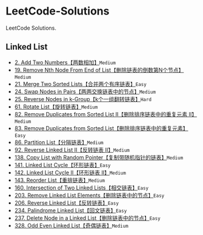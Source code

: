 # LeetCode-Solutions

LeetCode Solutions.

## Linked List

- [2. Add Two Numbers【两数相加】](Linked%20List/2.md)`Medium`
- [19. Remove Nth Node From End of List【删除链表的倒数第N个节点】](Linked%20List/19.md)`Medium`
- [21. Merge Two Sorted Lists【合并两个有序链表】](Linked%20List/21.md)`Easy`
- [24. Swap Nodes in Pairs【两两交换链表中的节点】](Linked%20List/24.md)`Medium`
- [25. Reverse Nodes in k-Group【k个一组翻转链表】](Linked%20List/25.md)`Hard`
- [61. Rotate List【旋转链表】](Linked%20List/61.md)`Medium`
- [82. Remove Duplicates from Sorted List II【删除排序链表中的重复元素 II】](Linked%20List/82.md)`Medium`
- [83. Remove Duplicates from Sorted List【删除排序链表中的重复元素】](Linked%20List/83.md)`Easy`
- [86. Partition List【分隔链表】](Linked%20List/86.md)`Medium`
- [92. Reverse Linked List II【反转链表 II】](Linked%20List/92.md)`Medium`
- [138. Copy List with Random Pointer【复制带随机指针的链表】](Linked%20List/138.md)`Medium`
- [141. Linked List Cycle【环形链表】](Linked%20List/141.md)`Easy`
- [142. Linked List Cycle II【环形链表 II】](Linked%20List/142.md)`Medium`
- [143. Reorder List【重排链表】](Linked%20List/143.md)`Medium`
- [160. Intersection of Two Linked Lists【相交链表】](Linked%20List/160.md)`Easy`
- [203. Remove Linked List Elements【删除链表中的节点】](Linked%20List/203.md)`Easy`
- [206. Reverse Linked List【反转链表】](Linked%20List/206.md)`Easy`
- [234. Palindrome Linked List【回文链表】](Linked%20List/234.md)`Easy`
- [237. Delete Node in a Linked List【删除链表中的节点】](Linked%20List/237.md)`Easy`
- [328. Odd Even Linked List【奇偶链表】](Linked%20List/328.md)`Medium`